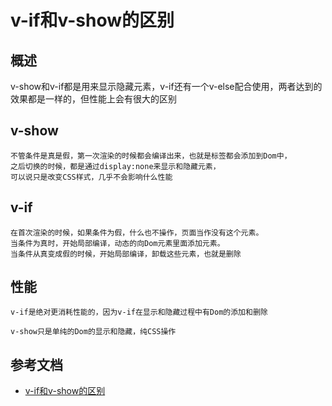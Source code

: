 # v-if和v-show的区别
## 概述
v-show和v-if都是用来显示隐藏元素，v-if还有一个v-else配合使用，两者达到的效果都是一样的，但性能上会有很大的区别

## v-show
```$xslt
不管条件是真是假，第一次渲染的时候都会编译出来，也就是标签都会添加到Dom中，
之后切换的时候，都是通过display:none来显示和隐藏元素，
可以说只是改变CSS样式，几乎不会影响什么性能
```

## v-if
```$xslt
在首次渲染的时候，如果条件为假，什么也不操作，页面当作没有这个元素。
当条件为真时，开始局部编译，动态的向Dom元素里面添加元素。
当条件从真变成假的时候，开始局部编译，卸载这些元素，也就是删除
```

## 性能
```$xslt
v-if是绝对更消耗性能的，因为v-if在显示和隐藏过程中有Dom的添加和删除

v-show只是单纯的Dom的显示和隐藏，纯CSS操作

```


## 参考文档

* [v-if和v-show的区别](https://www.jianshu.com/p/405cfe2582a9)
